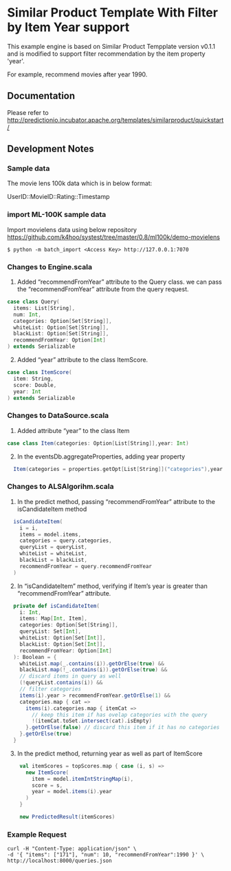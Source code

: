 # Similar Product Template With Filter by Item Year support

This example engine is based on Similar Product Tempplate version v0.1.1 and is modified to support filter recommendation by the item property 'year'.

For example, recommend movies after year 1990.

## Documentation

Please refer to http://predictionio.incubator.apache.org/templates/similarproduct/quickstart/

## Development Notes

### Sample data

The movie lens 100k data which is in below format:

UserID::MovieID::Rating::Timestamp

### import ML-100K sample data

Import movielens data using below repository
https://github.com/k4hoo/systest/tree/master/0.8/ml100k/demo-movielens

```
$ python -m batch_import <Access Key> http://127.0.0.1:7070
```

### Changes to Engine.scala


1) Added “recommendFromYear” attribute to the Query class. we can pass the “recommendFromYear” attribute from the query request.

```scala
case class Query(
  items: List[String],
  num: Int,
  categories: Option[Set[String]],
  whiteList: Option[Set[String]],
  blackList: Option[Set[String]],
  recommendFromYear: Option[Int]
) extends Serializable
```

2)  Added “year” attribute to the class ItemScore.

```scala
case class ItemScore(
  item: String,
  score: Double,
  year: Int
) extends Serializable

```

### Changes to DataSource.scala

1) Added attribute “year” to the class Item

```scala
case class Item(categories: Option[List[String]],year: Int)
```

2) In the eventsDb.aggregateProperties, adding year property

```scala
  Item(categories = properties.getOpt[List[String]]("categories"),year = properties.get[Int]("year"))
```

### Changes to ALSAlgorihm.scala


1) In the predict method, passing “recommendFromYear” attribute to the isCandidateItem method

```scala
  isCandidateItem(
    i = i,
    items = model.items,
    categories = query.categories,
    queryList = queryList,
    whiteList = whiteList,
    blackList = blackList,
    recommendFromYear = query.recommendFromYear
  )
```

2) In “isCandidateItem” method, verifying if Item’s year is greater than “recommendFromYear” attribute.

```scala
  private def isCandidateItem(
    i: Int,
    items: Map[Int, Item],
    categories: Option[Set[String]],
    queryList: Set[Int],
    whiteList: Option[Set[Int]],
    blackList: Option[Set[Int]],
    recommendFromYear: Option[Int]
  ): Boolean = {
    whiteList.map(_.contains(i)).getOrElse(true) &&
    blackList.map(!_.contains(i)).getOrElse(true) &&
    // discard items in query as well
    (!queryList.contains(i)) &&
    // filter categories
    items(i).year > recommendFromYear.getOrElse(1) &&
    categories.map { cat =>
      items(i).categories.map { itemCat =>
        // keep this item if has ovelap categories with the query
        !(itemCat.toSet.intersect(cat).isEmpty)
      }.getOrElse(false) // discard this item if it has no categories
    }.getOrElse(true)
  }
```

3)  In the predict method, returning year as well as part of ItemScore

```scala
    val itemScores = topScores.map { case (i, s) =>
      new ItemScore(
        item = model.itemIntStringMap(i),
        score = s,
        year = model.items(i).year
      )
    }

    new PredictedResult(itemScores)
```

### Example Request

```
curl -H "Content-Type: application/json" \
-d '{ "items": ["171"], "num": 10, "recommendFromYear":1990 }' \
http://localhost:8000/queries.json
```
